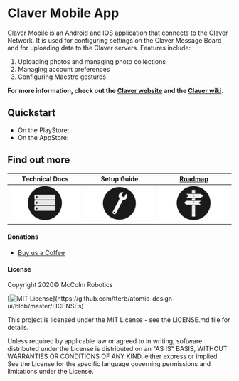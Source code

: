 # Claver Mobile App

Claver Mobile is an Android and IOS application that connects to the Claver Network. It is used for configuring settings on the Claver Message Board and for uploading data to the Claver servers. Features include:

1. Uploading photos and managing photo collections
2. Managing account preferences
3. Configuring Maestro gestures

**For more information, check out the [Claver website](https://mccolmrobotics.com)  and the [Claver wiki](/mccolm-robotics/Claver-Mobile-App/wiki).**

## Quickstart
- On the PlayStore:
- On the AppStore:

## Find out more

<table align="center">
  <thead>
    <tr><th> Technical Docs </th><th>  Setup Guide  </th><th> <a href="/mccolm-robotics/Claver-Mobile-App/wiki/Project-Roadmap">Roadmap</a> </th></tr>
  </thead>
  <tbody>
    <tr><td><img src="docs/img/storage-icon.png"></td><td><img src="docs/img/setup-icon.png"></td><td> <img src="docs/img/roadmap-icon.png"> </td></tr>
  </tbody>
</table>


#### Donations
* [Buy us a Coffee](https://ko-fi.com/mccolmrobotics)

#### License
Copyright 2020© McColm Robotics

[![MIT License](https://img.shields.io/apm/l/atomic-design-ui.svg?)](https://github.com/tterb/atomic-design-ui/blob/master/LICENSEs)


This project is licensed under the MIT License - see the LICENSE.md file for details.

Unless required by applicable law or agreed to in writing, software distributed under the License is distributed on an "AS IS" BASIS, WITHOUT WARRANTIES OR CONDITIONS OF ANY KIND, either express or implied. See the License for the specific language governing permissions and limitations under the License.

